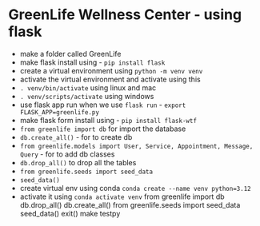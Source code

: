 # GreenLife Wellness Center - using flask

-   make a folder called GreenLife
-   make flask install using - `pip install flask`
-   create a virtual environment using `python -m venv venv`
-   activate the virtual environment and activate using this
-   `. venv/bin/activate` using linux and mac
-   `. venv/scripts/activate` using windows
-   use flask app run when we use `flask run` - `export FLASK_APP=greenlife.py`
-   make flask form install using - `pip install flask-wtf`
-   `from greenlife import db` for import the database
-   `db.create_all()` - for to create db
-   `from greenlife.models import User, Service, Appointment, Message, Query` - for to add db classes
-   `db.drop_all()` to drop all the tables
-   `from greenlife.seeds import seed_data`
-   `seed_data()`
-   create virtual env using conda `conda create --name venv python=3.12`
-   activate it using `conda activate venv`
    from greenlife import db
    db.drop_all()
    db.create_all()
    from greenlife.seeds import seed_data
    seed_data()
    exit()
    make testpy
